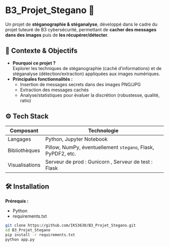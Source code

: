 # B3_Projet_Stegano 🚀

Un projet de **stéganographie & stéganalyse**, développé dans le cadre du projet tuteuré de B3 cybersécurité, permettant de **cacher des messages dans des images** puis de **les récupérer/détecter**.

## 🧩 Contexte & Objectifs

- **Pourquoi ce projet ?**  
  Explorer les techniques de stéganographie (caché d’informations) et de stéganalyse (détection/extraction) appliquées aux images numériques.
- **Principales fonctionnalités :**  
  - Insertion de messages secrets dans des images PNG/JPG  
  - Extraction des messages cachés  
  - Analyse/statistiques pour évaluer la discrétion (robustesse, qualité, ratio)

## ⚙️ Tech Stack

| Composant       | Technologie                                                 |
|-----------------|-------------------------------------------------------------|
| Langages        | Python, Jupyter Notebook                                    |
| Bibliothèques   | Pillow, NumPy, éventuellement `stegano`, Flask, PyPDF2, etc.|
| Visualisations  | Serveur de prod : Gunicorn , Serveur de test : Flask |


## 🛠️ Installation

**Prérequis :**
- Python 
- requirements.txt


```bash
git clone https://github.com/IKS3630/B3_Projet_Stegano.git
cd B3_Projet_Stegano
pip install -r requirements.txt
python app.py
